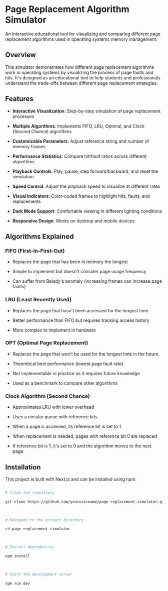 # Page Replacement Algorithm Simulator

An interactive educational tool for visualizing and comparing different page replacement algorithms used in operating systems memory management.

  

## Overview

This simulator demonstrates how different page replacement algorithms work in operating systems by visualizing the process of page faults and hits. It's designed as an educational tool to help students and professionals understand the trade-offs between different page replacement strategies.

  

## Features

- **Interactive Visualization**: Step-by-step simulation of page replacement processes

- **Multiple Algorithms**: Implements FIFO, LRU, Optimal, and Clock (Second Chance) algorithms

- **Customizable Parameters**: Adjust reference string and number of memory frames

- **Performance Statistics**: Compare hit/fault ratios across different algorithms

- **Playback Controls**: Play, pause, step forward/backward, and reset the simulation

- **Speed Control**: Adjust the playback speed to visualize at different rates

- **Visual Indicators**: Color-coded frames to highlight hits, faults, and replacements

- **Dark Mode Support**: Comfortable viewing in different lighting conditions

- **Responsive Design**: Works on desktop and mobile devices

  

## Algorithms Explained

### FIFO (First-In-First-Out)

- Replaces the page that has been in memory the longest

- Simple to implement but doesn't consider page usage frequency

- Can suffer from Belady's anomaly (increasing frames can increase page faults)

  
### LRU (Least Recently Used)

- Replaces the page that hasn't been accessed for the longest time

- Better performance than FIFO but requires tracking access history

- More complex to implement in hardware


### OPT (Optimal Page Replacement)

- Replaces the page that won't be used for the longest time in the future

- Theoretical best performance (lowest page fault rate)

- Not implementable in practice as it requires future knowledge

- Used as a benchmark to compare other algorithms

  
### Clock Algorithm (Second Chance)

- Approximates LRU with lower overhead

- Uses a circular queue with reference bits

- When a page is accessed, its reference bit is set to 1

- When replacement is needed, pages with reference bit 0 are replaced

- If reference bit is 1, it's set to 0 and the algorithm moves to the next page

  
## Installation

This project is built with Next.js and can be installed using npm:

```bash

# Clone the repository

git clone https://github.com/yourusername/page-replacement-simulator.git

  

# Navigate to the project directory

cd page-replacement-simulator

  

# Install dependencies

npm install

  

# Start the development server

npm run dev
```
